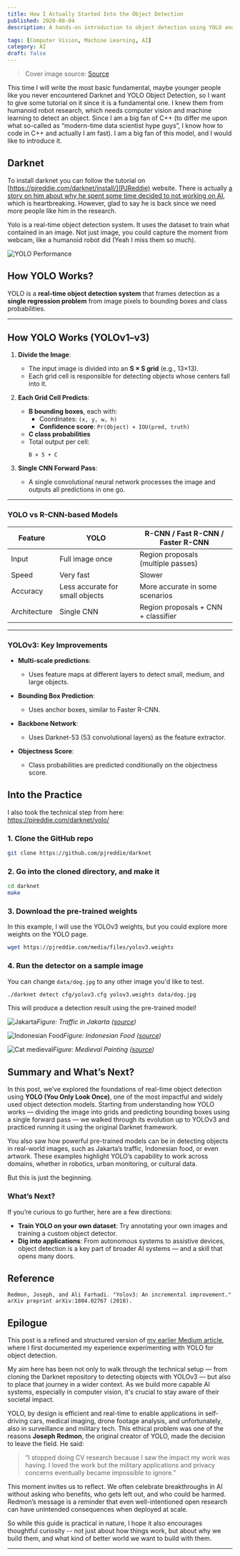 ```yaml
---
title: How I Actually Started Into the Object Detection
published: 2020-08-04
description: A hands-on introduction to object detection using YOLO and Darknet, exploring how real-time computer vision works and how it can be applied in practical, everyday scenarios — from robotics to recognizing traffic and food. Also includes ethical reflections on the technology's impact.

tags: [Computer Vision, Machine Learning, AI]
category: AI
draft: false
---
```


> Cover image source: [Source](https://unsplash.com/photos/surveillance-footage-shows-a-person-under-red-detection-16iRt-FsVgY)

This time I will write the most basic fundamental, maybe younger people like you never encountered Darknet and YOLO Object Detection, so I want to give some tutorial on it since it is a fundamental one. I knew them from humanoid robot research, which needs computer vision and machine learning to detect an object. Since I am a big fan of C++ (to differ me upon what so-called as “modern-time data scientist hype guys”, I know how to code in C++ and actually I am fast). I am a big fan of this model, and I would like to introduce it.

## Darknet

To install darknet you can follow the tutorial on 
[https://pjreddie.com/darknet/install/](PJReddie) website. There is actually [a story on him about why he spent some time decided to not working on AI](https://medium.com/syncedreview/yolo-creator-says-he-stopped-cv-research-due-to-ethical-concerns-b55a291ebb29), which is heartbreaking. However, glad to say he is back since we need more people like him in the research.

Yolo is a real-time object detection system. It uses the dataset to train what contained in an image. Not just image, you could capture the moment from webcam, like a humanoid robot did (Yeah I miss them so much).

![YOLO Performance](https://miro.medium.com/v2/resize:fit:600/format:webp/0*0UQS9CoJsDYaVqie.png)

## How YOLO Works?
YOLO is a **real-time object detection system** that frames detection as a **single regression problem** from image pixels to bounding boxes and class probabilities.

---

## How YOLO Works (YOLOv1–v3)

1. **Divide the Image**:
   - The input image is divided into an **S × S grid** (e.g., 13×13).
   - Each grid cell is responsible for detecting objects whose centers fall into it.

2. **Each Grid Cell Predicts**:
   - **B bounding boxes**, each with:
     - Coordinates: `(x, y, w, h)`
     - **Confidence score**: `Pr(Object) × IOU(pred, truth)`
   - **C class probabilities**
   - Total output per cell:  
     ```
     B × 5 + C
     ```

3. **Single CNN Forward Pass**:
   - A single convolutional neural network processes the image and outputs all predictions in one go.

---

### YOLO vs R-CNN-based Models

| Feature        | YOLO                            | R-CNN / Fast R-CNN / Faster R-CNN          |
|----------------|----------------------------------|---------------------------------------------|
| Input          | Full image once                 | Region proposals (multiple passes)          |
| Speed          | Very fast                       | Slower                                       |
| Accuracy       | Less accurate for small objects | More accurate in some scenarios             |
| Architecture   | Single CNN                      | Region proposals + CNN + classifier         |

---

### YOLOv3: Key Improvements

- **Multi-scale predictions**:
  - Uses feature maps at different layers to detect small, medium, and large objects.

- **Bounding Box Prediction**:
  - Uses anchor boxes, similar to Faster R-CNN.

- **Backbone Network**:
  - Uses Darknet-53 (53 convolutional layers) as the feature extractor.

- **Objectness Score**:
  - Class probabilities are predicted conditionally on the objectness score.

## Into the Practice

I also took the technical step from here:  
https://pjreddie.com/darknet/yolo/

### 1. Clone the GitHub repo

```bash
git clone https://github.com/pjreddie/darknet
```

### 2. Go into the cloned directory, and make it

```bash
cd darknet
make
```

### 3. Download the pre-trained weights

In this example, I will use the YOLOv3 weights, but you could explore more weights on the YOLO page.

```bash
wget https://pjreddie.com/media/files/yolov3.weights
```

### 4. Run the detector on a sample image

You can change `data/dog.jpg` to any other image you'd like to test.

```bash
./darknet detect cfg/yolov3.cfg yolov3.weights data/dog.jpg
```

This will produce a detection result using the pre-trained model!

![Jakarta](https://miro.medium.com/v2/resize:fit:1400/format:webp/1*P8IWwsQGQje4AMlpHVj9kw.jpeg)*Figure: Traffic in Jakarta ([source](https://en.wikipedia.org/wiki/Transport_in_Jakarta))*


![Indonesian Food](https://miro.medium.com/v2/resize:fit:1400/format:webp/1*JB-FwebNFt9ByvWSEd_v4A.jpeg)*Figure: Indonesian Food ([source](https://thehoneycombers.com/singapore/indonesian-restaurants-in-singapore-where-to-get-your-rendang-nasi-goreng-tahu-telor-and-other-traditional-indonesian-food/))*

![Cat medieval](https://miro.medium.com/v2/resize:fit:370/format:webp/1*wrG31mRhKMYoHW4IOA-EuQ.jpeg)*Figure: Medieval Painting ([source](https://id.pinterest.com/pin/465489311482997333/))*

## Summary and What’s Next?

In this post, we’ve explored the foundations of real-time object detection using **YOLO (You Only Look Once)**, one of the most impactful and widely used object detection models. Starting from understanding how YOLO works — dividing the image into grids and predicting bounding boxes using a single forward pass — we walked through its evolution up to YOLOv3 and practiced running it using the original Darknet framework.

You also saw how powerful pre-trained models can be in detecting objects in real-world images, such as Jakarta’s traffic, Indonesian food, or even artwork. These examples highlight YOLO’s capability to work across domains, whether in robotics, urban monitoring, or cultural data.

But this is just the beginning.

### What’s Next?

If you’re curious to go further, here are a few directions:

- **Train YOLO on your own dataset**: Try annotating your own images and training a custom object detector.
- **Dig into applications**: From autonomous systems to assistive devices, object detection is a key part of broader AI systems — and a skill that opens many doors.

## Reference

```
Redmon, Joseph, and Ali Farhadi. "Yolov3: An incremental improvement." arXiv preprint arXiv:1804.02767 (2018).
```

## Epilogue

This post is a refined and structured version of [my earlier Medium article](https://medium.com/salmanhiro/how-i-actually-into-the-object-detection-3eee01a44dc1), where I first documented my experience experimenting with YOLO for object detection.

My aim here has been not only to walk through the technical setup — from cloning the Darknet repository to detecting objects with YOLOv3 — but also to place that journey in a wider context. As we build more capable AI systems, especially in computer vision, it's crucial to stay aware of their societal impact.

YOLO, by design is efficient and real-time to enable applications in self-driving cars, medical imaging, drone footage analysis, and unfortunately, also in surveillance and military tech. This ethical problem was one of the reasons **Joseph Redmon**, the original creator of YOLO, made the decision to leave the field. He said:

> “I stopped doing CV research because I saw the impact my work was having. I loved the work but the military applications and privacy concerns eventually became impossible to ignore.”

This moment invites us to reflect. We often celebrate breakthroughs in AI without asking who benefits, who gets left out, and who could be harmed. Redmon’s message is a reminder that even well-intentioned open research can have unintended consequences when deployed at scale.

So while this guide is practical in nature, I hope it also encourages thoughtful curiosity -- not just about how things work, but about why we build them, and what kind of better world we want to build with them.

---


